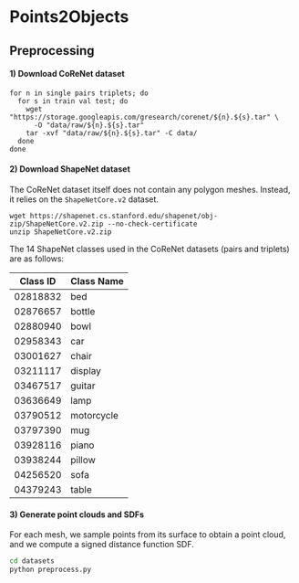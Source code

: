 # Points2Objects


## Preprocessing

#### 1) Download CoReNet dataset

```
for n in single pairs triplets; do  
  for s in train val test; do
    wget "https://storage.googleapis.com/gresearch/corenet/${n}.${s}.tar" \
      -O "data/raw/${n}.${s}.tar" 
    tar -xvf "data/raw/${n}.${s}.tar" -C data/ 
  done 
done
```

#### 2) Download ShapeNet dataset

The CoReNet dataset itself does not contain any polygon meshes.
Instead, it relies on the ```ShapeNetCore.v2``` dataset.
```
wget https://shapenet.cs.stanford.edu/shapenet/obj-zip/ShapeNetCore.v2.zip --no-check-certificate
unzip ShapeNetCore.v2.zip
```

The 14 ShapeNet classes used in the CoReNet datasets (pairs and triplets) are as follows:

| Class ID | Class Name |
|----------|------------|
| 02818832 | bed 	    |
| 02876657 | bottle 	|
| 02880940 | bowl 	    |
| 02958343 | car 	    |
| 03001627 | chair 	    |
| 03211117 | display 	|
| 03467517 | guitar 	|
| 03636649 | lamp 	    |
| 03790512 | motorcycle |
| 03797390 | mug 	    |
| 03928116 | piano 	    |
| 03938244 | pillow 	|
| 04256520 | sofa 	    |
| 04379243 | table 	    |

#### 3) Generate point clouds and SDFs
For each mesh, we sample points from its surface to obtain a point cloud, and we compute a signed distance function SDF.

```bash
cd datasets
python preprocess.py
```

